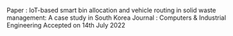Paper : IoT-based smart bin allocation and vehicle routing in solid waste management: A case study in South Korea
Journal : Computers & Industrial Engineering
Accepted on 14th July 2022
